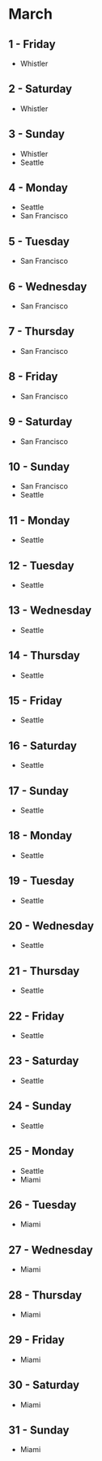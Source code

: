 # March

## 1 - Friday
  - Whistler

## 2 - Saturday
  - Whistler

## 3 - Sunday
  - Whistler
  - Seattle

## 4 - Monday
  - Seattle
  - San Francisco

## 5 - Tuesday
  - San Francisco

## 6 - Wednesday
  - San Francisco

## 7 - Thursday
  - San Francisco

## 8 - Friday
  - San Francisco

## 9 - Saturday
  - San Francisco

## 10 - Sunday
  - San Francisco
  - Seattle

## 11 - Monday
  - Seattle

## 12 - Tuesday
  - Seattle

## 13 - Wednesday
  - Seattle

## 14 - Thursday
  - Seattle

## 15 - Friday
  - Seattle

## 16 - Saturday
  - Seattle

## 17 - Sunday
  - Seattle

## 18 - Monday
  - Seattle

## 19 - Tuesday
  - Seattle

## 20 - Wednesday
  - Seattle

## 21 - Thursday
  - Seattle

## 22 - Friday
  - Seattle

## 23 - Saturday
  - Seattle

## 24 - Sunday
  - Seattle

## 25 - Monday
  - Seattle
  - Miami

## 26 - Tuesday
  - Miami

## 27 - Wednesday
  - Miami

## 28 - Thursday
  - Miami

## 29 - Friday
  - Miami

## 30 - Saturday
  - Miami

## 31 - Sunday
  - Miami
